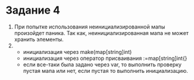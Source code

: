 # Задание 4

1)  При попытке использования неинициализированной мапы произойдет паника. Так как, неинициализированная мапа не может хранить элементы.
2)
   - инициализация через make(map[string]int)
   - инициализация через оператор присваивания :=map[string]int{}
   - если все-таки была задано через var, то выполнить проверку пустая мапа или нет, если пустая то выполнить инициализацию.